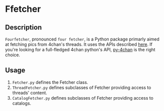 Ffetcher
=======

## Description ##

`Fourfetcher`, pronounced `four fetcher`,  is a Python package primarly aimed at fetching pics from 4chan's threads.
It uses the APIs described [here](https://github.com/4chan/4chan-API).
If you're looking for a full-fledged 4chan python's API, [py-4chan](https://github.com/bibanon/py-4chan) is the right choice.

## Usage ##

1. `Fetcher.py` defines the Fetcher class.
2. `ThreadFetcher.py` defines subclasses of Fetcher providing access to threads' content.
3. `CatalogFetcher.py` defines subclasses of Fetcher providing access to catalogs.
